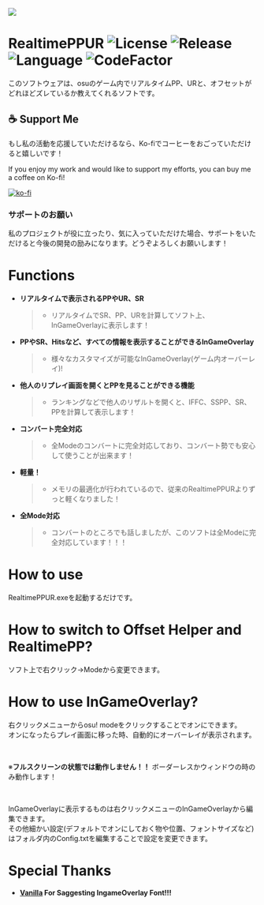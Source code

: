![](https://github.com/puk06/RealtimePPUR-old/assets/86549420/5a41b979-3176-443a-91f0-6150d9243cda)

# RealtimePPUR ![License](https://img.shields.io/github/license/puk06/RealtimePPUR?style=flat-square) ![Release](https://img.shields.io/github/v/release/puk06/RealtimePPUR?style=flat-square) ![Language](https://img.shields.io/badge/language-c%23-green?style=flat-square) ![CodeFactor](https://www.codefactor.io/repository/github/puk06/RealtimePPUR/badge)
このソフトウェアは、osuのゲーム内でリアルタイムPP、URと、オフセットがどれほどズレているか教えてくれるソフトです。

## ☕ Support Me

もし私の活動を応援していただけるなら、Ko-fiでコーヒーをおごっていただけると嬉しいです！

If you enjoy my work and would like to support my efforts, you can buy me a coffee on Ko-fi!

[![ko-fi](https://ko-fi.com/img/githubbutton_sm.svg)](https://ko-fi.com/pukorufu)

### サポートのお願い
私のプロジェクトが役に立ったり、気に入っていただけた場合、サポートをいただけると今後の開発の励みになります。どうぞよろしくお願いします！

# Functions
- **リアルタイムで表示されるPPやUR、SR**
  > * リアルタイムでSR、PP、URを計算してソフト上、InGameOverlayに表示します！

- **PPやSR、Hitsなど、すべての情報を表示することができるInGameOverlay**
  > * 様々なカスタマイズが可能なInGameOverlay(ゲーム内オーバーレイ)!

- **他人のリプレイ画面を開くとPPを見ることができる機能**
  > * ランキングなどで他人のリザルトを開くと、IFFC、SSPP、SR、PPを計算して表示します！

- **コンバート完全対応**
  > * 全Modeのコンバートに完全対応しており、コンバート勢でも安心して使うことが出来ます！

- **軽量！**
  > * メモリの最適化が行われているので、従来のRealtimePPURよりずっと軽くなりました！

- **全Mode対応**
  > * コンバートのところでも話しましたが、このソフトは全Modeに完全対応しています！！！

# How to use
RealtimePPUR.exeを起動するだけです。

# How to switch to Offset Helper and RealtimePP?
ソフト上で右クリック→Modeから変更できます。

# How to use InGameOverlay?

右クリックメニューからosu! modeをクリックすることでオンにできます。
<br>
オンになったらプレイ画面に移った時、自動的にオーバーレイが表示されます。

<br>

※**フルスクリーンの状態では動作しません！！** ボーダーレスかウィンドウの時のみ動作します！

<br>

InGameOverlayに表示するものは右クリックメニューのInGameOverlayから編集できます。
<br>
その他細かい設定(デフォルトでオンにしておく物や位置、フォントサイズなど)はフォルダ内のConfig.txtを編集することで設定を変更できます。

# Special Thanks
- **[Vanilla](https://twitter.com/Van1IIa) For Saggesting IngameOverlay Font!!!**
